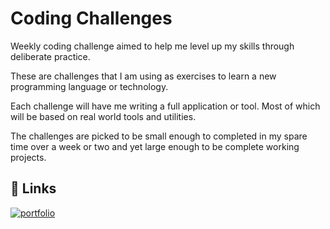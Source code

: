 # Coding Challenges

Weekly coding challenge aimed to help me level up my skills through deliberate practice.

These are challenges that I am using as exercises to learn a new programming language or technology.

Each challenge will have me writing a full application or tool. Most of which will be based on real world tools and utilities.

The challenges are picked to be small enough to completed in my spare time over a week or two and yet large enough to be complete working projects.


## 🔗 Links
[![portfolio](https://img.shields.io/badge/GitHub-100000?style=for-the-badge&logo=github&logoColor=white)](https://github.com/dave-ad/Calculator)

